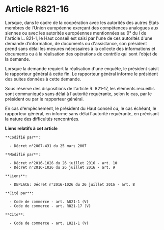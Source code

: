 # Article R821-16

Lorsque, dans le cadre de la coopération avec les autorités des autres Etats membres de l'Union européenne exerçant des
compétences analogues aux siennes ou avec les autorités européennes mentionnées au 9° du I de l'article L. 821-1, le Haut
conseil est saisi par l'une de ces autorités d'une demande d'information, de documents ou d'assistance, son président prend
sans délai les mesures nécessaires à la collecte des informations et documents ou à la réalisation des opérations de contrôle
qui sont l'objet de la demande. 

Lorsque la demande requiert la réalisation d'une enquête, le président saisit le rapporteur général à cette fin. Le
rapporteur général informe le président des suites données à cette demande. 

Sous réserve des dispositions de l'article R. 821-17, les éléments recueillis sont communiqués sans délai à l'autorité
requérante, selon le cas, par le président ou par le rapporteur général. 

En cas d'empêchement, le président du Haut conseil ou, le cas échéant, le rapporteur général, en informe sans délai
l'autorité requérante, en précisant la nature des difficultés rencontrées.

**Liens relatifs à cet article**

	**Codifié par**:

	  - Décret n°2007-431 du 25 mars 2007

	**Modifié par**:

	  - Décret n°2016-1026 du 26 juillet 2016 - art. 10
	  - Décret n°2016-1026 du 26 juillet 2016 - art. 9

	**Liens**:

	  - DEPLACE: Décret n°2016-1026 du 26 juillet 2016 - art. 8

	**Cité par**:

	  - Code de commerce - art. A821-1 (V)
	  - Code de commerce - art. R821-17 (V)

	**Cite**:

	  - Code de commerce - art. L821-1 (V)

